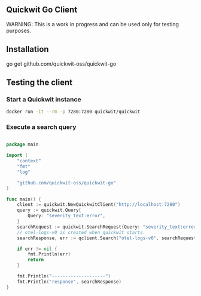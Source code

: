 ## Quickwit Go Client

WARNING: This is a work in progress and can be used only for testing purposes.

## Installation

go get github.com/quickwit-oss/quickwit-go

## Testing the client

### Start a Quickwit instance

```bash
docker run -it --rm -p 7280:7280 quickwit/quickwit
```

### Execute a search query

```go

package main

import (
    "context"
    "fmt"
    "log"

    "github.com/quickwit-oss/quickwit-go"
)

func main() {
    client := quickwit.NewQuickwitClient("http://localhost:7280")
    query := quickwit.Query{
        Query: "severity_text:error",
    }
	searchRequest := quickwit.SearchRequest{Query: "severity_text:error"}
    // otel-logs-v0 is created when quickwit starts.
	searchResponse, err := qclient.Search("otel-logs-v0", searchRequest)

	if err != nil {
		fmt.Println(err)
		return
	}

	fmt.Println("--------------------")
	fmt.Println("response", searchResponse)
}

```
